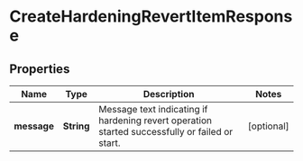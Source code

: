 
# CreateHardeningRevertItemResponse

## Properties
Name | Type | Description | Notes
------------ | ------------- | ------------- | -------------
**message** | **String** | Message text indicating if hardening revert operation started successfully or failed or start. |  [optional]



